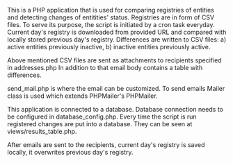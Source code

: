 This is a PHP application that is used for comparing registries of entities and detecting changes of entitities' status.
Registries are in form of CSV files. To serve its purpose, the script is initiated by a cron task everyday.
Current day's registry is downloaded from provided URL and compared with locally stored previous day's registry. 
Differences are written to CSV files:
a) active entities previously inactive,
b) inactive entities previously active.

Above mentioned CSV files are sent as attachments to recipients specified in addresses.php
In addition to that email body contains a table with differences.

send_mail.php is where the email can be customized. To send emails Mailer class is used which extends PHPMailer's PHPMailer.

This application is connected to a database. Database connection needs to be configured in database_config.php. Every time the script is run registered changes are put into a database. They can be seen at views/results_table.php.

After emails are sent to the recipients, current day's registry is saved locally, it overwrites previous day's registry. 